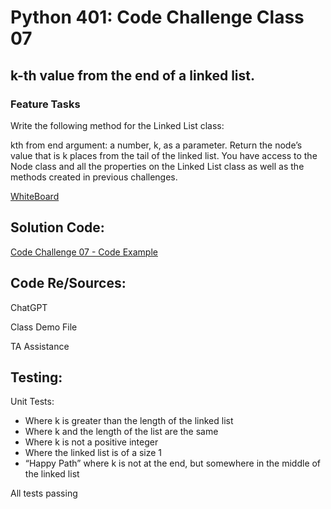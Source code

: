# Python 401: Code Challenge Class 07

## k-th value from the end of a linked list.

### Feature Tasks
Write the following method for the Linked List class:

kth from end
argument: a number, k, as a parameter.
Return the node’s value that is k places from the tail of the linked list.
You have access to the Node class and all the properties on the Linked List class as well as the methods created in previous challenges.



[WhiteBoard](/python/Assets/whiteboard7.jpg)


## Solution Code:
<!-- Show how to run your code, and examples of it in action -->

[Code Challenge 07 - Code Example](/python/code_challenges/linked_list_kth/list_kth.py)

## Code Re/Sources:

ChatGPT

Class Demo File

TA Assistance

## Testing:

Unit Tests:
 - Where k is greater than the length of the linked list
 - Where k and the length of the list are the same
 - Where k is not a positive integer
 - Where the linked list is of a size 1
 - “Happy Path” where k is not at the end, but somewhere in the middle of the linked list

All tests passing
